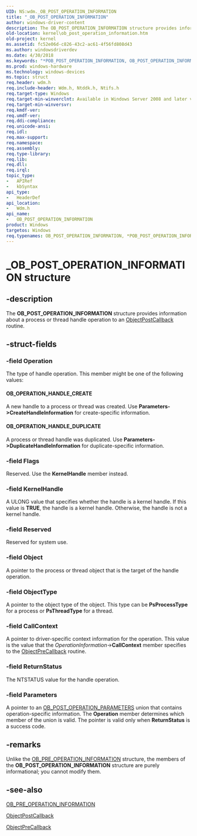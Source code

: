 ```yaml
---
UID: NS:wdm._OB_POST_OPERATION_INFORMATION
title: "_OB_POST_OPERATION_INFORMATION"
author: windows-driver-content
description: The OB_POST_OPERATION_INFORMATION structure provides information about a process or thread handle operation to an ObjectPostCallback routine.
old-location: kernel\ob_post_operation_information.htm
old-project: kernel
ms.assetid: fc52e06d-c826-43c2-ac61-4f56fd808d43
ms.author: windowsdriverdev
ms.date: 4/30/2018
ms.keywords: "*POB_POST_OPERATION_INFORMATION, OB_POST_OPERATION_INFORMATION, OB_POST_OPERATION_INFORMATION structure [Kernel-Mode Driver Architecture], POB_POST_OPERATION_INFORMATION, POB_POST_OPERATION_INFORMATION structure pointer [Kernel-Mode Driver Architecture], _OB_POST_OPERATION_INFORMATION, kernel.ob_post_operation_information, kstruct_c_6ef8c6e1-d537-47e0-875f-08f884362459.xml, wdm/OB_POST_OPERATION_INFORMATION, wdm/POB_POST_OPERATION_INFORMATION"
ms.prod: windows-hardware
ms.technology: windows-devices
ms.topic: struct
req.header: wdm.h
req.include-header: Wdm.h, Ntddk.h, Ntifs.h
req.target-type: Windows
req.target-min-winverclnt: Available in Windows Server 2008 and later versions of the Windows operating system.
req.target-min-winversvr: 
req.kmdf-ver: 
req.umdf-ver: 
req.ddi-compliance: 
req.unicode-ansi: 
req.idl: 
req.max-support: 
req.namespace: 
req.assembly: 
req.type-library: 
req.lib: 
req.dll: 
req.irql: 
topic_type:
-	APIRef
-	kbSyntax
api_type:
-	HeaderDef
api_location:
-	Wdm.h
api_name:
-	OB_POST_OPERATION_INFORMATION
product: Windows
targetos: Windows
req.typenames: OB_POST_OPERATION_INFORMATION, *POB_POST_OPERATION_INFORMATION
---
```


# _OB_POST_OPERATION_INFORMATION structure


## -description


The <b>OB_POST_OPERATION_INFORMATION</b> structure provides information about a process or thread handle operation to an <a href="https://msdn.microsoft.com/library/windows/hardware/ff557741">ObjectPostCallback</a> routine.


## -struct-fields




### -field Operation

The type of handle operation. This member might be one of the following values:





#### OB_OPERATION_HANDLE_CREATE

A new handle to a process or thread was created. Use <b>Parameters-&gt;CreateHandleInformation</b> for create-specific information.



#### OB_OPERATION_HANDLE_DUPLICATE

A process or thread handle was duplicated. Use <b>Parameters-&gt;DuplicateHandleInformation</b> for duplicate-specific information.


### -field Flags

Reserved. Use the <b>KernelHandle</b> member instead. 


### -field KernelHandle

A ULONG value that specifies whether the handle is a kernel handle. If this value is <b>TRUE</b>, the handle is a kernel handle. Otherwise, the handle is not a kernel handle.


### -field Reserved

Reserved for system use.


### -field Object

A pointer to the process or thread object that is the target of the handle operation.


### -field ObjectType

A pointer to the object type of the object. This type can be <b>PsProcessType</b> for a process or <b>PsThreadType</b> for a thread. 


### -field CallContext

A pointer to driver-specific context information for the operation. This value is the value that the <i>OperationInformation</i>-&gt;<b>CallContext</b> member specifies to the <a href="https://msdn.microsoft.com/library/windows/hardware/ff557745">ObjectPreCallback</a> routine. 


### -field ReturnStatus

The NTSTATUS value for the handle operation.


### -field Parameters

A pointer to an <a href="https://msdn.microsoft.com/library/windows/hardware/ff558724">OB_POST_OPERATION_PARAMETERS</a> union that contains operation-specific information. The <b>Operation</b> member determines which member of the union is valid. The pointer is valid only when <b>ReturnStatus</b> is a success code.


## -remarks



Unlike the <a href="https://msdn.microsoft.com/library/windows/hardware/ff558729">OB_PRE_OPERATION_INFORMATION</a> structure, the members of the <b>OB_POST_OPERATION_INFORMATION</b> structure are purely informational; you cannot modify them.




## -see-also




<a href="https://msdn.microsoft.com/library/windows/hardware/ff558729">OB_PRE_OPERATION_INFORMATION</a>



<a href="https://msdn.microsoft.com/library/windows/hardware/ff557741">ObjectPostCallback</a>



<a href="https://msdn.microsoft.com/library/windows/hardware/ff557745">ObjectPreCallback</a>
 

 

